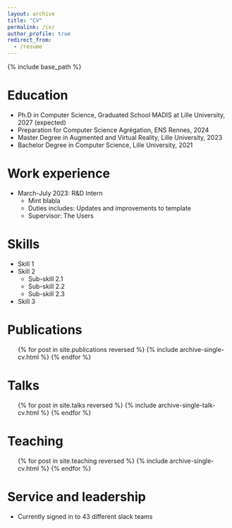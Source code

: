 ```yaml
---
layout: archive
title: "CV"
permalink: /cv/
author_profile: true
redirect_from:
  - /resume
---
```


{% include base_path %}

Education
======
* Ph.D in Computer Science, Graduated School MADIS at Lille University, 2027 (expected)
* Preparation for Computer Science Agrégation, ENS Rennes, 2024
* Master Degree in Augmented and Virtual Reality, Lille University, 2023
* Bachelor Degree in Computer Science, Lille University, 2021

Work experience
======
* March-July 2023: R&D Intern
  * Mint blabla
  * Duties includes: Updates and improvements to template
  * Supervisor: The Users


  
Skills
======
* Skill 1
* Skill 2
  * Sub-skill 2.1
  * Sub-skill 2.2
  * Sub-skill 2.3
* Skill 3

Publications
======
  <ul>{% for post in site.publications reversed %}
    {% include archive-single-cv.html %}
  {% endfor %}</ul>
  
Talks
======
  <ul>{% for post in site.talks reversed %}
    {% include archive-single-talk-cv.html  %}
  {% endfor %}</ul>
  
Teaching
======
  <ul>{% for post in site.teaching reversed %}
    {% include archive-single-cv.html %}
  {% endfor %}</ul>
  
Service and leadership
======
* Currently signed in to 43 different slack teams
